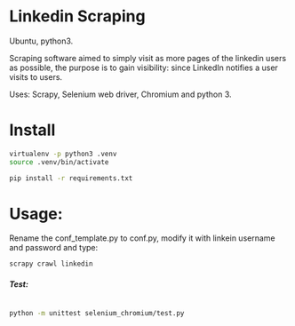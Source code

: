 # Linkedin Scraping
Ubuntu, python3.

Scraping software aimed to simply visit as more pages of the linkedin users as possible, the purpose is to gain visibility: since LinkedIn notifies a user visits to users.

Uses: Scrapy, Selenium web driver, Chromium and python 3.



# Install

```bash
virtualenv -p python3 .venv
source .venv/bin/activate

pip install -r requirements.txt

```
# Usage:
Rename the conf_template.py to conf.py, modify it with linkein username and password and type:

```bash
scrapy crawl linkedin
```




##### Test:
```bash

python -m unittest selenium_chromium/test.py

```
